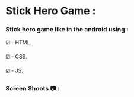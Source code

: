 # Stick Hero Game :

### Stick hero game like in the android using :  


☑️ - HTML. 

☑️ - CSS.

☑️ - JS.

### Screen Shoots 📷 :
